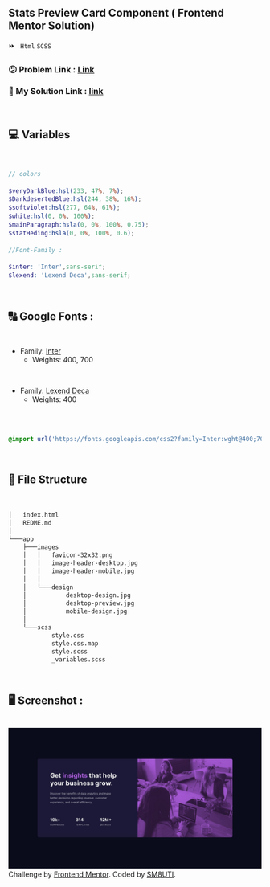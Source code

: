 ## Stats Preview Card Component ( Frontend Mentor Solution)

⏩ ` Html` `SCSS`

### 😕 Problem Link : [Link](https://www.frontendmentor.io/challenges/stats-preview-card-component-8JqbgoU62)

### 🌝 My Solution Link : [link](https://sm8uti.github.io/fronted-mentor-challenges/Stats-preview-card-component/)

<br/>

## 💻 Variables

<br/>

```scss
// colors

$veryDarkBlue:hsl(233, 47%, 7%);
$DarkdesertedBlue:hsl(244, 38%, 16%);
$softviolet:hsl(277, 64%, 61%);
$white:hsl(0, 0%, 100%);
$mainParagraph:hsla(0, 0%, 100%, 0.75);
$statHeding:hsla(0, 0%, 100%, 0.6);

//Font-Family :

$inter: 'Inter',sans-serif;
$lexend: 'Lexend Deca',sans-serif;


```

<br/>

## 🔠 Google Fonts :

<br/>

- Family: [Inter](https://fonts.google.com/specimen/Inter)
    - Weights: 400, 700

<br/>

- Family: [Lexend Deca](https://fonts.google.com/specimen/Lexend+Deca)
    - Weights: 400

<br/>

```scss

@import url('https://fonts.googleapis.com/css2?family=Inter:wght@400;700&family=Lexend+Deca&display=swap');

```

<br/>

## 📁 File Structure

<br/>

```
│   index.html
│   REDME.md
│
└───app
    ├───images
    │   │   favicon-32x32.png
    │   │   image-header-desktop.jpg
    │   │   image-header-mobile.jpg
    │   │
    │   └───design
    │           desktop-design.jpg
    │           desktop-preview.jpg
    │           mobile-design.jpg
    │
    └───scss
            style.css
            style.css.map
            style.scss
            _variables.scss
```

<br/>

## 🖥️ Screenshot :
<br/>

<img src="app/images/design/desktop-design.jpg">

<br/>

<div class="attribution">
    Challenge by <a href="https://www.frontendmentor.io?ref=challenge" target="_blank">Frontend Mentor</a>.
    Coded by <a href="https://www.frontendmentor.io/profile/SM8UTI">SM8UTI</a>.
